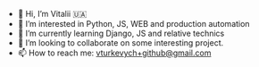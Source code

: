 - 👋 Hi, I’m Vitalii 🇺🇦
- 👀 I’m interested in Python, JS, WEB and production automation
- 🌱 I’m currently learning Django, JS and relative technics 
- 💞️ I’m looking to collaborate on some interesting project.
- 📫 How to reach me: vturkevych+github@gmail.com

<!---
Turkevich91/Turkevich91 is a ✨ special ✨ repository because its `README.md` (this file) appears on your GitHub profile.
You can click the Preview link to take a look at your changes.
--->
